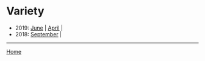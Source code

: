 # Variety

  * 2019: 
      [June](./variety-2019-06.md) | 
      [April](./variety-2019-04.md) | 
  * 2018: 
      [September](./variety-2018-09.md) | 

----

[Home](../)
